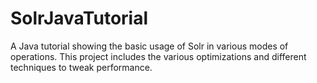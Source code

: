 # SolrJavaTutorial
A Java tutorial showing the basic usage of Solr in various modes of operations. This project includes the various optimizations and different techniques to tweak performance.
